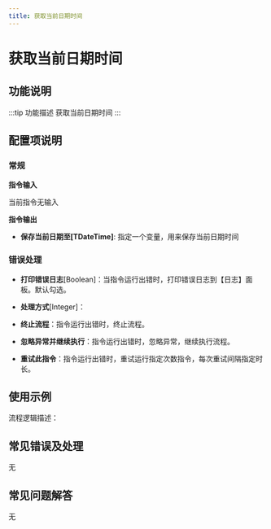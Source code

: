 ```yaml
---
title: 获取当前日期时间
---
```


# 获取当前日期时间

## 功能说明

:::tip 功能描述
获取当前日期时间
:::

## 配置项说明

### 常规

**指令输入**

当前指令无输入


**指令输出**

- **保存当前日期至[TDateTime]**: 指定一个变量，用来保存当前日期时间

### 错误处理

- **打印错误日志**[Boolean]：当指令运行出错时，打印错误日志到【日志】面板。默认勾选。

- **处理方式**[Integer]：

 - **终止流程**：指令运行出错时，终止流程。

 - **忽略异常并继续执行**：指令运行出错时，忽略异常，继续执行流程。

 - **重试此指令**：指令运行出错时，重试运行指定次数指令，每次重试间隔指定时长。

## 使用示例

流程逻辑描述：

## 常见错误及处理

无

## 常见问题解答

无

